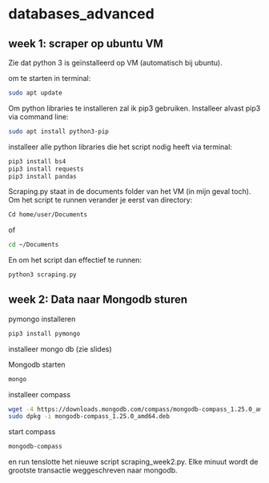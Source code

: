 # databases_advanced

## week 1: scraper op ubuntu VM

Zie dat python 3 is geïnstalleerd op VM (automatisch bij ubuntu).

om te starten in terminal: 
```bash
sudo apt update
```

Om python libraries te installeren zal ik pip3 gebruiken. Installeer alvast pip3 via command line:
```bash
sudo apt install python3-pip
```

installeer alle python libraries die het script nodig heeft via terminal:
```bash
pip3 install bs4
pip3 install requests
pip3 install pandas
```

Scraping.py staat in de documents folder van het VM (in mijn geval toch). Om het script te runnen verander je eerst van directory:
```bash
Cd home/user/Documents
```
of
```bash
cd ~/Documents
```

En om het script dan effectief te runnen:
```bash
python3 scraping.py
```

## week 2: Data naar Mongodb sturen

pymongo installeren
```bash
pip3 install pymongo
```
installeer mongo db (zie slides)

Mongodb starten
```bash
mongo
```
installeer compass
```bash
wget -4 https://downloads.mongodb.com/compass/mongodb-compass_1.25.0_amd64.deb
sudo dpkg -i mongodb-compass_1.25.0_amd64.deb
```
start compass
```bash
mongodb-compass
```

en run tenslotte het nieuwe script scraping_week2.py. Elke minuut wordt de grootste transactie weggeschreven naar mongodb.
